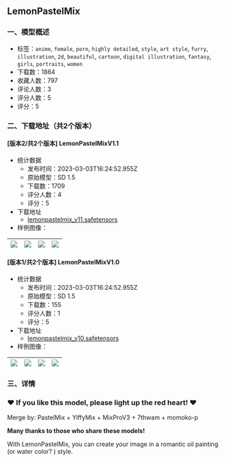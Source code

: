 ## LemonPastelMix
### 一、模型概述

- 标签：`anime`, `female`, `porn`, `highly detailed`, `style`, `art style`, `furry`, `illustration`, `2d`, `beautiful`, `cartoon`, `digital illustration`, `fantasy`, `girls`, `portraits`, `women`
- 下载数：1864
- 收藏人数：797
- 评论人数：3
- 评分人数：5
- 评分：5

### 二、下载地址（共2个版本）

#### [版本2/共2个版本] LemonPastelMixV1.1

- 统计数据
  - 发布时间：2023-03-03T16:24:52.955Z
  - 原始模型：SD 1.5
  - 下载数：1709
  - 评分人数：4
  - 评分：5
- 下载地址
  - [lemonpastelmix_v11.safetensors](https://civitai.com/api/download/models/18051)
- 样例图像：

| <img src="https://image.civitai.com/xG1nkqKTMzGDvpLrqFT7WA/842be3f9-14ab-4ab3-b428-bef0897f8500/width=450/185164.jpeg" /> | <img src="https://image.civitai.com/xG1nkqKTMzGDvpLrqFT7WA/f8aa530a-9e5d-47f1-bcd2-50ccc9bd9100/width=450/185156.jpeg" /> | <img src="https://image.civitai.com/xG1nkqKTMzGDvpLrqFT7WA/cf7ae08f-fff5-4872-6e7a-5a075836b000/width=450/185163.jpeg" /> | <img src="https://image.civitai.com/xG1nkqKTMzGDvpLrqFT7WA/cabf8671-ce34-41b1-41fb-4dde9d138900/width=450/185165.jpeg" /> |
| ---- | ---- | ---- | ---- |

#### [版本1/共2个版本] LemonPastelMixV1.0

- 统计数据
  - 发布时间：2023-03-03T16:24:52.955Z
  - 原始模型：SD 1.5
  - 下载数：155
  - 评分人数：1
  - 评分：5
- 下载地址
  - [lemonpastelmix_v10.safetensors](https://civitai.com/api/download/models/15426)
- 样例图像：

| <img src="https://image.civitai.com/xG1nkqKTMzGDvpLrqFT7WA/b5682005-d056-49a2-fc81-b3e6e7ec1d00/width=450/153688.jpeg" /> | <img src="https://image.civitai.com/xG1nkqKTMzGDvpLrqFT7WA/f7cc5cc6-efbc-44a5-6e20-8643229f4f00/width=450/153694.jpeg" /> | <img src="https://image.civitai.com/xG1nkqKTMzGDvpLrqFT7WA/cb11e170-5918-4868-6c51-5a515336b500/width=450/153699.jpeg" /> | <img src="https://image.civitai.com/xG1nkqKTMzGDvpLrqFT7WA/8a3b0697-8079-475b-2b92-bd50b27bff00/width=450/153697.jpeg" /> |
| ---- | ---- | ---- | ---- |


### 三、详情
<h3><strong>♥ If you like this model, please light up the red heart! ♥</strong></h3><p>Merge by: PastelMix + YiffyMix + MixProV3 + 7thwam + momoko-p</p><p><strong>Many thanks to those who share these models!</strong></p><p>With LemonPastelMix, you can create your image in a romantic oil painting (or water color? ) style.</p>